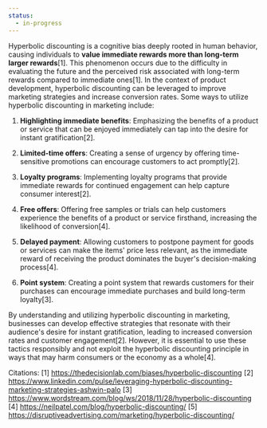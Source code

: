 ```yaml
---
status:
  - in-progress
---
```


Hyperbolic discounting is a cognitive bias deeply rooted in human behavior, causing individuals to **value immediate rewards more than long-term larger rewards**[1]. This phenomenon occurs due to the difficulty in evaluating the future and the perceived risk associated with long-term rewards compared to immediate ones[1]. In the context of product development, hyperbolic discounting can be leveraged to improve marketing strategies and increase conversion rates. Some ways to utilize hyperbolic discounting in marketing include:

1. **Highlighting immediate benefits**: Emphasizing the benefits of a product or service that can be enjoyed immediately can tap into the desire for instant gratification[2].

2. **Limited-time offers**: Creating a sense of urgency by offering time-sensitive promotions can encourage customers to act promptly[2].

3. **Loyalty programs**: Implementing loyalty programs that provide immediate rewards for continued engagement can help capture consumer interest[2].

4. **Free offers**: Offering free samples or trials can help customers experience the benefits of a product or service firsthand, increasing the likelihood of conversion[4].

5. **Delayed payment**: Allowing customers to postpone payment for goods or services can make the items' price less relevant, as the immediate reward of receiving the product dominates the buyer's decision-making process[4].

6. **Point system**: Creating a point system that rewards customers for their purchases can encourage immediate purchases and build long-term loyalty[3].

By understanding and utilizing hyperbolic discounting in marketing, businesses can develop effective strategies that resonate with their audience's desire for instant gratification, leading to increased conversion rates and customer engagement[2]. However, it is essential to use these tactics responsibly and not exploit the hyperbolic discounting principle in ways that may harm consumers or the economy as a whole[4].

Citations:
[1] https://thedecisionlab.com/biases/hyperbolic-discounting
[2] https://www.linkedin.com/pulse/leveraging-hyperbolic-discounting-marketing-strategies-ashwin-palo
[3] https://www.wordstream.com/blog/ws/2018/11/28/hyperbolic-discounting
[4] https://neilpatel.com/blog/hyperbolic-discounting/
[5] https://disruptiveadvertising.com/marketing/hyperbolic-discounting/